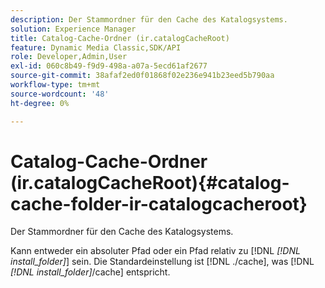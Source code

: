 ```yaml
---
description: Der Stammordner für den Cache des Katalogsystems.
solution: Experience Manager
title: Catalog-Cache-Ordner (ir.catalogCacheRoot)
feature: Dynamic Media Classic,SDK/API
role: Developer,Admin,User
exl-id: 060c8b49-f9d9-498a-a07a-5ecd61af2677
source-git-commit: 38afaf2ed0f01868f02e236e941b23eed5b790aa
workflow-type: tm+mt
source-wordcount: '48'
ht-degree: 0%

---
```


# Catalog-Cache-Ordner (ir.catalogCacheRoot){#catalog-cache-folder-ir-catalogcacheroot}

Der Stammordner für den Cache des Katalogsystems.

Kann entweder ein absoluter Pfad oder ein Pfad relativ zu [!DNL *[!DNL install_folder]*] sein. Die Standardeinstellung ist [!DNL ./cache], was [!DNL *[!DNL install_folder]*/cache] entspricht.
